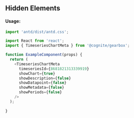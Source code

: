 ## Hidden Elements

<!-- STORY -->

#### Usage:

```typescript jsx
import 'antd/dist/antd.css';

import React from 'react';
import { TimeseriesChartMeta } from '@cognite/gearbox';

function ExampleComponent(props) {
  return (
    <TimeseriesChartMeta
      timeseriesId={8681821313339919}
      showChart={true}
      showDescription={false}
      showDatapoint={false}
      showMetadata={false}
      showPeriods={false}
    />
  );
  
}
```
